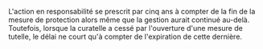   
 L'action en responsabilité se prescrit par cinq ans à compter de la fin de la mesure de protection alors même que la gestion aurait continué au-delà. Toutefois, lorsque la curatelle a cessé par l'ouverture d'une mesure de tutelle, le délai ne court qu'à compter de l'expiration de cette dernière.  

  
